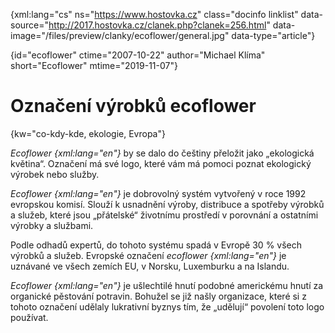 
{xml:lang="cs" ns="https://www.hostovka.cz" class="docinfo linklist" data-source="http://2017.hostovka.cz/clanek.php?clanek=256.html" data-image="/files/preview/clanky/ecoflower/general.jpg" data-type="article"}

{id="ecoflower" ctime="2007-10-22" author="Michael Klíma" short="Ecoflower" mtime="2019-11-07"}

# Označení výrobků ecoflower

{kw="co-kdy-kde, ekologie, Evropa"}

_Ecoflower {xml:lang="en"}_ by se dalo do češtiny přeložit jako „ekologická květina“. Označení má své logo, které vám má pomoci poznat ekologický výrobek nebo služby.

_Ecoflower {xml:lang="en"}_ je dobrovolný systém vytvořený v roce 1992 evropskou komisí. Slouží k usnadnění výroby, distribuce a spotřeby výrobků a služeb, které jsou „přátelské“ životnímu prostředí v porovnání a ostatními výrobky a službami.

Podle odhadů expertů, do tohoto systému spadá v Evropě 30 % všech výrobků a služeb. Evropské označení _ecoflower {xml:lang="en"}_ je uznávané ve všech zemích EU, v Norsku, Luxemburku a na Islandu.

_Ecoflower {xml:lang="en"}_ je ušlechtilé hnutí podobné americkému hnutí za organické pěstování potravin. Bohužel se již našly organizace, které si z tohoto označení udělaly lukrativní byznys tím, že „udělují“ povolení toto logo používat.

